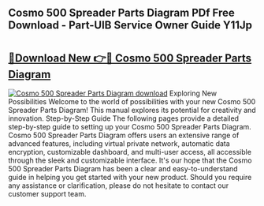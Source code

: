 ## Cosmo 500 Spreader Parts Diagram PDf Free Download - Part-UIB Service Owner Guide Y11Jp

# <h2><a href="http://dfp5nx.blite.top/?on=Cosmo+500+Spreader+Parts+Diagram">🔗Download New 👉🔴 Cosmo 500 Spreader Parts Diagram</a></h2>

[![Cosmo 500 Spreader Parts Diagram download](https://i.imgur.com/lujVjoI.png)](http://dfp5nx.blite.top/?on=Cosmo+500+Spreader+Parts+Diagram)
Exploring New Possibilities Welcome to the world of possibilities with your new Cosmo 500 Spreader Parts Diagram! This manual explores its potential for creativity and innovation. Step-by-Step Guide The following pages provide a detailed step-by-step guide to setting up your Cosmo 500 Spreader Parts Diagram. Cosmo 500 Spreader Parts Diagram offers users an extensive range of advanced features, including virtual private network, automatic data encryption, customizable dashboard, and multi-user access, all accessible through the sleek and customizable interface. It's our hope that the Cosmo 500 Spreader Parts Diagram has been a clear and easy-to-understand guide in helping you get started with your new product. Should you require any assistance or clarification, please do not hesitate to contact our customer support team.
